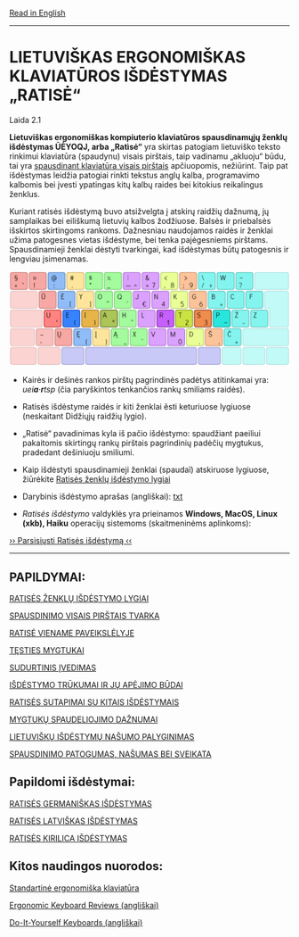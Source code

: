 [Read in English](README_eng.md)

-----------------------------------------------
# LIETUVIŠKAS ERGONOMIŠKAS KLAVIATŪROS IŠDĖSTYMAS „RATISĖ“

Laida 2.1

__Lietuviškas ergonomiškas kompiuterio klaviatūros spausdinamųjų ženklų išdėstymas ŪĖYOQJ, arba „Ratìsė“__ yra skirtas patogiam lietuviško teksto rinkimui klaviatūra (spaudynu) visais pirštais, taip vadinamu „akluoju“ būdu, tai yra [spausdinant klaviatūra visais pirštais](docs/spaud_tvarka.md) apčiuopomis, nežiūrint. Taip pat išdėstymas leidžia patogiai rinkti tekstus anglų kalba, programavimo kalbomis bei įvesti ypatingas kitų kalbų raides bei kitokius reikalingus ženklus.

Kuriant ratisės išdėstymą buvo atsižvelgta į atskirų raidžių dažnumą, jų samplaikas bei eiliškumą lietuvių kalbos žodžiuose. Balsės ir priebalsės išskirtos skirtingoms rankoms. Dažnesniau naudojamos raidės ir ženklai užima patogesnes vietas išdėstyme, bei tenka pajėgesniems pirštams. Spausdinamieji ženklai dėstyti tvarkingai, kad išdėstymas būtų patogesnis ir lengviau įsimenamas.

![Ratisės išdėstymas](docs/images/ratise.png)

+ Kairės ir dešinės rankos pirštų pagrindinės padėtys atitinkamai yra: _uei**a**·**r**tsp_ (čia paryškintos tenkančios rankų smiliams raidės).

+ Ratisės išdėstyme raidės ir kiti ženklai ẽsti keturiuose lygiuose (neskaitant Didžiųjų raidžių lygio).

 + „Ratisė“ pavadinimas kyla iš pačio išdėstymo: spaudžiant paeiliui pakaitomis skirtingų rankų pirštais pagrindinių padėčių mygtukus, pradedant dešiniuoju smiliumi.

+ Kaip išdėstyti spausdinamieji ženklai (spaudaĩ) atskiruose lygiuose, žiūrėkite [Ratisės ženklų išdėstymo lygiai](docs/ratises_lygiai.md)

+ Darybinis išdėstymo aprašas (angliškai): [txt](SPECIFICATIONS.txt)

+ _Ratisės išdėstymo_ valdyklės yra prieinamos __Windows, MacOS, Linux (xkb), Haiku__ operacijų sistemoms (skaitmeninėms aplinkoms):

[›› Parsisiųsti Ratisės išdėstymą ‹‹](https://github.com/albuck/Ratise-layout/zipball/master)

--------------------------------------------------------------------

PAPILDYMAI:
-----------

[RATISĖS ŽENKLŲ IŠDĖSTYMO LYGIAI](docs/ratises_lygiai.md)

[SPAUSDINIMO VISAIS PIRŠTAIS TVARKA](docs/spaud_tvarka.md)

[RATISĖ VIENAME PAVEIKSLĖLYJE](docs/lek_ratise.md)

[TĘSTIES MYGTUKAI](docs/testies_mygtukai.md)

[SUDURTINIS ĮVEDIMAS](docs/sudurt_ivedimas.md)

[IŠDĖSTYMO TRŪKUMAI IR JŲ APĖJIMO BŪDAI](docs/trukumu_apejimas.md)

[RATISĖS SUTAPIMAI SU KITAIS IŠDĖSTYMAIS](docs/sutapimai.md)

[MYGTUKŲ SPAUDELIOJIMO DAŽNUMAI](docs/spaud_daznis.md)

[LIETUVIŠKŲ IŠDĖSTYMŲ NAŠUMO PALYGINIMAS](docs/palyginimas.md)

[SPAUSDINIMO PATOGUMAS, NAŠUMAS BEI SVEIKATA](docs/spaud_patoga.md)


## Papildomi išdėstymai:

[RATISĖS GERMANIŠKAS IŠDĖSTYMAS](docs/lek_ratise_germanic.md)

[RATISĖS LATVIŠKAS IŠDĖSTYMAS](docs/lek_ratise_latvian.md)

[RATISĖS KIRILICA IŠDĖSTYMAS](docs/lek_ratise_kirilica.md)


## Kitos naudingos nuorodos:

[Standartinė ergonomiška klaviatūra](https://albuck.github.io/SEL-keyboard/SKAITYK.html)

[Ergonomic Keyboard Reviews (angliškai)](http://xahlee.info/kbd/ergonomic_keyboards_index.html)

[Do-It-Yourself Keyboards (angliškai)](http://xahlee.info/kbd/diy_keyboards_index.html)
